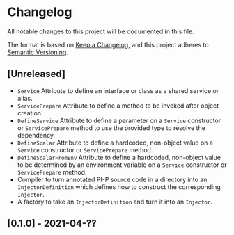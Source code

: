 # Changelog
All notable changes to this project will be documented in this file.

The format is based on [Keep a Changelog](https://keepachangelog.com/en/1.0.0/),
and this project adheres to [Semantic Versioning](https://semver.org/spec/v2.0.0.html).

## [Unreleased]

- `Service` Attribute to define an interface or class as a shared service or alias.
- `ServicePrepare` Attribute to define a method to be invoked after object creation.
- `DefineService` Attribute to define a parameter on a `Service` constructor or `ServicePrepare` method to use the
  provided type to resolve the dependency.
- `DefineScalar` Attribute to define a hardcoded, non-object value on a `Service` constructor or `ServicePrepare`
  method.
- `DefineScalarFromEnv` Attribute to define a hardcoded, non-object value to be determined by an environment variable
  on a `Service` constructor or `ServicePrepare` method.
- Compiler to turn annotated PHP source code in a directory into an `InjectorDefinition` which defines how to construct
  the corresponding `Injector`.
- A factory to take an `InjectorDefinition` and turn it into an `Injector`.

## [0.1.0] - 2021-04-??
